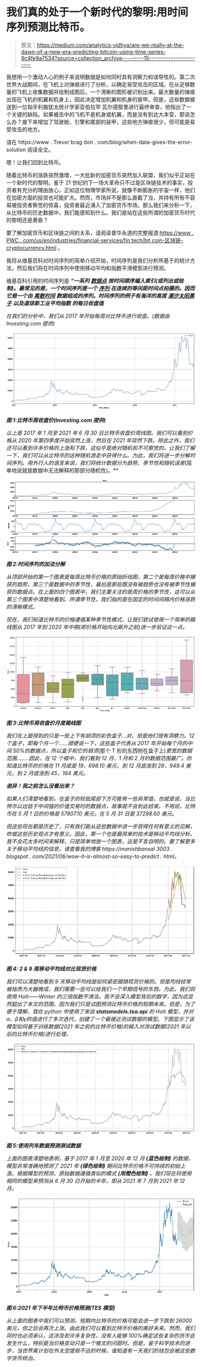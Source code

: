 # 我们真的处于一个新时代的黎明:用时间序列预测比特币。

> 原文：<https://medium.com/analytics-vidhya/are-we-really-at-the-dawn-of-a-new-era-predicting-bitcoin-using-time-series-9c4fe9a7534?source=collection_archive---------15----------------------->

我想用一个激动人心的例子来说明数据是如何同时具有洞察力和误导性的。第二次世界大战期间，在飞机上对弹痕进行了分析，以确定易受攻击的区域。在从足够数量的飞机上收集数据并绘制成图后，一个清晰的图形被识别出来。最大数量的弹痕出现在飞机的机翼和机身上，因此决定增加机翼和机身的装甲。但是，这些数据被送到一位匈牙利裔犹太统计学家亚伯拉罕·瓦尔德那里进行最终审查，他指出了一个关键的缺陷。如果被击中的飞机不是机身或机翼，而是没有到达大本营，那该怎么办？接下来增加了驾驶舱、引擎和尾部的装甲，这些地方弹痕很少，但可能是易受攻击的地方。

请在 https://www . Trevor brag don . com/blog/when-data-gives-the-error-solution 阅读全文。

嗯！让我们回到比特币。

随着比特币的涨跌突然激增，一大批新的加密货币突然加入联盟，我们似乎正站在一个新时代的黎明。鉴于 21 世纪的下一场大革命只不过是区块链技术的事实，投资者有充分的理由放心，正如这位物理学家所说，就像不断膨胀的宇宙一样，他们在加密方面的投资也可能扩大。然而，市场并不是那么直截了当，并持有所有不容易被投资者察觉的惊喜，投资者最近涌入了加密货币市场。那么我们来分析一下，从比特币的历史数据中，我们能感知到什么。我们是站在这些所谓的加密货币时代的黎明还是黄昏？

要了解加密货币和区块链之间的关系，请阅读普华永道的完整报道:[https://www . PWC . com/us/en/industries/financial-services/fin tech/bit coin-区块链-cryptocurrency.html](https://www.pwc.com/us/en/industries/financial-services/fintech/bitcoin-blockchain-cryptocurrency.html) 。

我将从维基百科对时间序列的简单介绍开始，时间序列是我们分析所基于的统计方法，然后我们将在时间序列中使用移动平均和指数平滑模型进行预测。

维基百科引用的时间序列是 ***“一系列*** [***数据点***](https://en.wikipedia.org/wiki/Data_point) ***按时间顺序编入索引(或列出或绘制)。最常见的是，一个时间序列是一个*** [***序列***](https://en.wikipedia.org/wiki/Sequence) ***在连续的等间距时间点拍摄的。因而它是一个由*** [***离散时间***](https://en.wikipedia.org/wiki/Discrete-time) ***数据组成的序列。时间序列的例子有海洋的高度*** [***潮汐***](https://en.wikipedia.org/wiki/Tides)*[***太阳黑子***](https://en.wikipedia.org/wiki/Sunspots) ***以及道琼斯工业平均指数*** ***的每日收盘值****

*在我们的分析中，我们从 2017 年开始每周对比特币进行收盘。(*数据由 Investing.com 提供)**

*![](img/40b4bfc255dd7b2952ec4dad431eacfc.png)*

***图 1:比特币周收盘价(Investing.com 提供)***

*以上是 2017 年 1 月至 2021 年 6 月 30 日比特币收盘价周线图。我们可以看到价格从 2020 年第四季度开始突然上涨，然后在 2021 年突然下跌。除此之外，我们还可以看到许多价格的上涨和下跌，这似乎是绝对随机和不可察觉的。让我们了解一下，我们可以从比特币的这种随机游走中获得什么。为此，我们将进一步分解时间序列。用外行人的语言来说，我们将统计数据分为趋势、季节性和随机误差*(简单地说就是数据中无法解释的那部分随机性)。**

*![](img/12cd3609f16352cbb48f7ad28074181f.png)*

***图 2:时间序列的加法分解***

*从顶部开始的第一个图表是每周比特币价格的原始折线图，第二个是每周价格中捕获的趋势，第三个是数据中的季节性，最后是那些既没有被趋势也没有被季节性捕获的数据点。在上面的四个图表中，我们主要关注的是周价格的季节性，这可以从第三个图表中清楚地看到。所谓季节性，我们指的是在固定的时间间隔内价格涨跌的清晰模式。*

*现在，我们知道比特币的价格遵循某种季节性模式，让我们尝试使用一个简单的箱线图从 2017 年到 2020 年中期(即价格开始向北飙升之前)进一步验证这一点。*

*![](img/306d9d6ac5e104b6f12a9b87ef66ba8b.png)*

***图 3:比特币周收盘价月度箱线图***

*我们在上面得到的只是一些上下有胡须的彩色盒子…对，但是他们很有洞察力。12 个盒子，即每个月一个……顺便说一下，这些盒子代表从 2017 年开始每个月的中间 50%的数据点，所以盒子和它的胡须*(那个 T 形的东西附在盒子上)*更宽的数据范围……..因此，在 12 个框中，我们看到 12 月、1 月和 2 月的数据范围最广。你知道比特币的价格在 11 月底是 19，698.10 美元，到 12 月底涨到 28，949.4 美元，到 2 月底涨到 45，164 美元。*

***诡异！我之前怎么没看出来？***

*如果人们清楚地看到，在盒子的较低尾部下方可能有一些异常值，也就是说，当比特币以远低于中间值的价值交易时的数据点，故事就不会到此结束。不用说，比特币在 5 月 1 日的价格是 57807.10 美元，在 5 月 31 日是 37298.60 美元。*

*但这些现在都是历史了，只有我们能从这些数据中进一步获得任何有意义的见解，吹嘘这些历史观点才有意义。因此，第一个也是最简单的技术是移动平均线分析。我不会花太多时间来解释，只是简单地放一个图表，这是不言自明的。要了解更多关于移动平均线的信息，请查看我的博客 https://manishbansal 3003 . blogspot . com/2021/06/wow-it-is-almost-so-easy-to-predict . html。*

*![](img/28d3a5e38a3cb7ea6eef8daeede6ffa2.png)*

***图 4: 2 & 9 周移动平均线对比现货价格***

*我们可以清楚地看到 9 天移动平均线是如何紧密跟随现货价格的。但是均线经常被指责为大器晚成，我们需要一些可以给我们一个早期信号的东西。为此，我们将使用 Holt——Winter 的三倍指数平滑法。我不会深入模型背后的数学，因为这显然超出了本文的范围，因为我们只是试图预测比特币价格的短期未来。但是，为了便于理解，我在 python 中使用了来自 **statsmodels.tsa.api** 的 Holt 模型，并对α、β和γ的值进行了多次迭代，创建了一个最接近测试数据的模型。下图显示了该模型如何基于训练数据(2021 年之前的比特币价格)的输入对测试数据(2021 年以后的比特币价格)进行处理。*

*![](img/c03be3f28308f904d8b285634c13b37c.png)*

***图 5:使用列车数据预测测试数据***

*上面的图表清楚地表明，基于 2017 年 1 月至 2020 年 12 月 ***(蓝色绘制)*** 的数据，模型非常准确地预测了 2021 年 ***(绿色绘制)*** 期间比特币价格不可持续的初始上涨。根据模型的预测，原始数据遵循类似的模式 ***(用橙色绘制)*** 。我们现在将使用相同的模型来预测从 6 月 30 日开始的半年，即从 2021 年 7 月到 2021 年 12 月。*

*![](img/a0073bb0aa5b1731b1b704462db593f5.png)*

***图 6:2021 年下半年比特币价格预测(TES 模型)***

*从上面的图表中我们可以预测，短期内比特币的价格可能会进一步下跌到 26000 美元，但之后会再次上涨。由此我们可以看到比特币价格的美好未来。然而，我们同时也必须承认，这涉及到许多复杂性，没有人能够 100%确定这些复杂的货币会发生什么，特别是当价格变动只是一个推文的问题时。但是，鉴于科学技术的进步，当世界离计划在外太空度假不远的时候，谁知道有一天我们的钱包会被这些数字货币统治。*